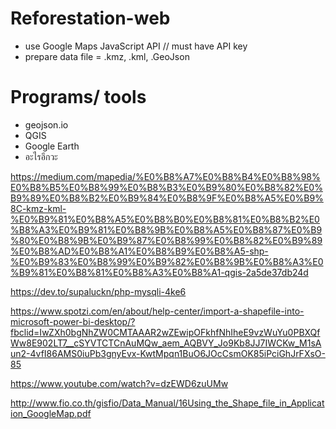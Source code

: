 # Reforestation-web
- use Google Maps JavaScript API // must have API key
- prepare data file = .kmz, .kml, .GeoJson

# Programs/ tools
- geojson.io
- QGIS
- Google Earth
- อะไรอีกวะ

https://medium.com/mapedia/%E0%B8%A7%E0%B8%B4%E0%B8%98%E0%B8%B5%E0%B8%99%E0%B8%B3%E0%B9%80%E0%B8%82%E0%B9%89%E0%B8%B2%E0%B9%84%E0%B8%9F%E0%B8%A5%E0%B9%8C-kmz-kml-%E0%B9%81%E0%B8%A5%E0%B8%B0%E0%B8%81%E0%B8%B2%E0%B8%A3%E0%B9%81%E0%B8%9B%E0%B8%A5%E0%B8%87%E0%B9%80%E0%B8%9B%E0%B9%87%E0%B8%99%E0%B8%82%E0%B9%89%E0%B8%AD%E0%B8%A1%E0%B8%B9%E0%B8%A5-shp-%E0%B9%83%E0%B8%99%E0%B9%82%E0%B8%9B%E0%B8%A3%E0%B9%81%E0%B8%81%E0%B8%A3%E0%B8%A1-qgis-2a5de37db24d

https://dev.to/supaluckn/php-mysqli-4ke6

https://www.spotzi.com/en/about/help-center/import-a-shapefile-into-microsoft-power-bi-desktop/?fbclid=IwZXh0bgNhZW0CMTAAAR2wZEwipOFkhfNhIheE9vzWuYu0PBXQfWw8E902LT7__cSYVTCTCnAuMQw_aem_AQBVY_Jo9Kb8JJ7IWCKw_M1sAun2-4vfI86AMS0iuPb3gnyEvx-KwtMpqn1BuO6JOcCsmOK85iPciGhJrFXsO-85

https://www.youtube.com/watch?v=dzEWD6zuUMw

http://www.fio.co.th/gisfio/Data_Manual/16Using_the_Shape_file_in_Application_GoogleMap.pdf
